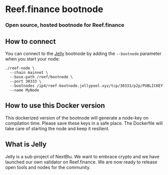 # Reef.finance bootnode
### Open source, hosted bootnode for Reef.finance

## How to connect
You can connect to the [Jelly](https://www.jellypool.xyz/staking) bootnode by adding the `--bootnode` parameter when you start your node:
```
./reef-node \
  --chain mainnet \
  --base-path /reef/bootnode \
  --port 30333 \
  --bootnodes /ip4/reef-bootnode.jellypool.xyz/tcp/30333/p2p/PUBLICKEY
  --name MyNode
```

## How to use this Docker version
This dockerized version of the bootnode will generate a node-key on compilation time. Please save these keys in a safe place.
The Dockerfile will take care of starting the node and keep it resilient.

## What is Jelly
Jelly is a sub-project of NextBlu. We want to embrace crypto and we have launched our own validator on Reef.finance. We are now ready to release open tools and nodes for the community.
